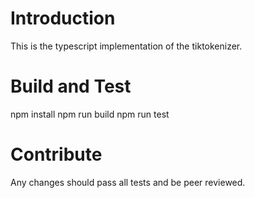 # Introduction 
This is the typescript implementation of the tiktokenizer. 

# Build and Test
npm install
npm run build
npm run test

# Contribute
Any changes should pass all tests and be peer reviewed.